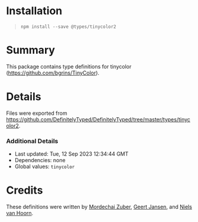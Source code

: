 # Installation
> `npm install --save @types/tinycolor2`

# Summary
This package contains type definitions for tinycolor (https://github.com/bgrins/TinyColor).

# Details
Files were exported from https://github.com/DefinitelyTyped/DefinitelyTyped/tree/master/types/tinycolor2.

### Additional Details
 * Last updated: Tue, 12 Sep 2023 12:34:44 GMT
 * Dependencies: none
 * Global values: `tinycolor`

# Credits
These definitions were written by [Mordechai Zuber](https://github.com/M-Zuber), [Geert Jansen](https://github.com/geertjansen), and [Niels van Hoorn](https://github.com/nvh).
